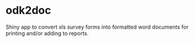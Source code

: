 # odk2doc
Shiny app to convert xls survey forms into formatted word documents for printing and/or adding to reports.
